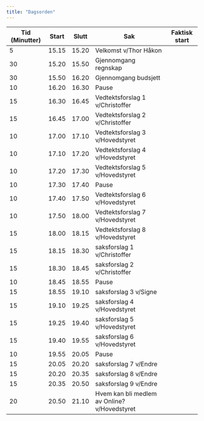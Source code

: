 ```yaml
---
title: "Dagsorden"
---
```


|  Tid (Minutter) | Start   | Slutt   | Sak   | Faktisk start   |
|---|---|---|---|---|
| 5 | 15.15  |  15.20  | Velkomst v/Thor Håkon |   |
| 30  | 15.20  | 15.50  | Gjennomgang regnskap  |   |
| 30  | 15.50  | 16.20  | Gjennomgang budsjett  |   |
| 10  | 16.20  | 16.30  | Pause  |   |
| 15  | 16.30  | 16.45  | Vedtektsforslag 1 v/Christoffer  |   |
| 15  | 16.45  | 17.00  | Vedtektsforslag 2 v/Christoffer  |   |
| 10  | 17.00  | 17.10  | Vedtektsforslag 3 v/Hovedstyret  |   |
| 10  | 17.10  | 17.20  | Vedtektsforslag 4 v/Hovedstyret  |   |
| 10  | 17.20  | 17.30  | Vedtektsforslag 5 v/Hovedstyret  |   |
| 10  | 17.30  | 17.40  | Pause  |   |
| 10  | 17.40  | 17.50  | Vedtektsforslag 6 v/Hovedstyret  |   |
| 10  | 17.50  | 18.00  | Vedtektsforslag 7 v/Hovedstyret  |   |
| 15  | 18.00  | 18.15  | Vedtektsforslag 8 v/Hovedstyret  |   |
| 15  | 18.15  | 18.30  | saksforslag 1 v/Christoffer  |   |
| 15  | 18.30  | 18.45  | saksforslag 2 v/Christoffer  |   |
| 10  | 18.45  | 18.55  | Pause  |   |
| 15  | 18.55  | 19.10  | saksforslag 3 v/Signe  |   |
| 15  | 19.10  | 19.25  | saksforslag 4 v/Hovedstyret  |   |
| 15  | 19.25  | 19.40  | saksforslag 5 v/Hovedstyret  |   |
| 15  | 19.40  | 19.55  | saksforslag 6 v/Hovedstyret  |   |
| 10  | 19.55  | 20.05  | Pause  |   |
| 15  | 20.05  | 20.20 | saksforslag 7 v/Endre  |   |
| 15  | 20.20  | 20.35  | saksforslag 8 v/Endre  |   |
| 15  | 20.35  | 20.50  | saksforslag 9 v/Endre  |   |
| 20  | 20.50  | 21.10  | Hvem kan bli medlem av Online? v/Hovedstyret  |   |